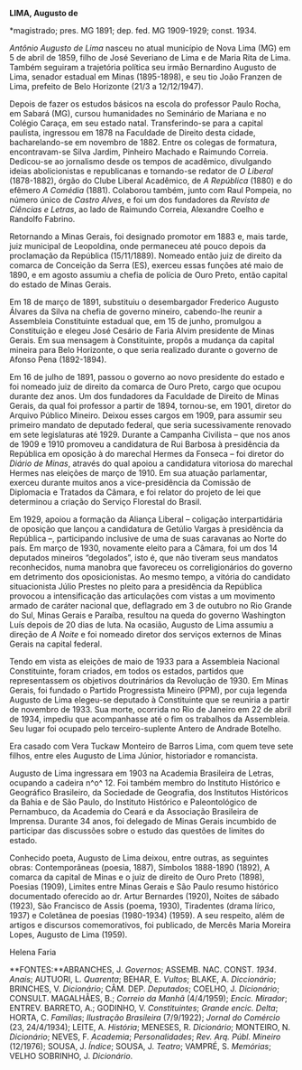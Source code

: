 **LIMA, Augusto de**

\*magistrado; pres. MG 1891; dep. fed. MG 1909-1929; const. 1934.

*Antônio Augusto de Lima* nasceu no atual município de Nova Lima (MG) em
5 de abril de 1859, filho de José Severiano de Lima e de Maria Rita de
Lima. Também seguiram a trajetória política seu irmão Bernardino Augusto
de Lima, senador estadual em Minas (1895-1898), e seu tio João Franzen
de Lima, prefeito de Belo Horizonte (21/3 a 12/12/1947).

Depois de fazer os estudos básicos na escola do professor Paulo Rocha,
em Sabará (MG), cursou humanidades no Seminário de Mariana e no Colégio
Caraça, em seu estado natal. Transferindo-se para a capital paulista,
ingressou em 1878 na Faculdade de Direito desta cidade, bacharelando-se
em novembro de 1882. Entre os colegas de formatura, encontravam-se Silva
Jardim, Pinheiro Machado e Raimundo Correia. Dedicou-se ao jornalismo
desde os tempos de acadêmico, divulgando ideias abolicionistas e
republicanas e tornando-se redator de *O Liberal* (1878-1882), órgão do
Clube Liberal Acadêmico, de *A República* (1880) e do efêmero *A
Comédia* (1881). Colaborou também, junto com Raul Pompeia, no número
único de *Castro Alves*, e foi um dos fundadores da *Revista de Ciências
e Letras*, ao lado de Raimundo Correia, Alexandre Coelho e Randolfo
Fabrino.

Retornando a Minas Gerais, foi designado promotor em 1883 e, mais tarde,
juiz municipal de Leopoldina, onde permaneceu até pouco depois da
proclamação da República (15/11/1889). Nomeado então juiz de direito da
comarca de Conceição da Serra (ES), exerceu essas funções até maio de
1890, e em agosto assumiu a chefia de polícia de Ouro Preto, então
capital do estado de Minas Gerais.

Em 18 de março de 1891, substituiu o desembargador Frederico Augusto
Álvares da Silva na chefia de governo mineiro, cabendo-lhe reunir a
Assembleia Constituinte estadual que, em 15 de junho, promulgou a
Constituição e elegeu José Cesário de Faria Alvim presidente de Minas
Gerais. Em sua mensagem à Constituinte, propôs a mudança da capital
mineira para Belo Horizonte, o que seria realizado durante o governo de
Afonso Pena (1892-1894).

Em 16 de julho de 1891, passou o governo ao novo presidente do estado e
foi nomeado juiz de direito da comarca de Ouro Preto, cargo que ocupou
durante dez anos. Um dos fundadores da Faculdade de Direito de Minas
Gerais, da qual foi professor a partir de 1894, tornou-se, em 1901,
diretor do Arquivo Público Mineiro. Deixou esses cargos em 1909, para
assumir seu primeiro mandato de deputado federal, que seria
sucessivamente renovado em sete legislaturas até 1929. Durante a
Campanha Civilista – que nos anos de 1909 e 1910 promoveu a candidatura
de Rui Barbosa à presidência da República em oposição à do marechal
Hermes da Fonseca – foi diretor do *Diário de Minas*, através do qual
apoiou a candidatura vitoriosa do marechal Hermes nas eleições de março
de 1910. Em sua atuação parlamentar, exerceu durante muitos anos a
vice-presidência da Comissão de Diplomacia e Tratados da Câmara, e foi
relator do projeto de lei que determinou a criação do Serviço Florestal
do Brasil.

Em 1929, apoiou a formação da Aliança Liberal – coligação
interpartidária de oposição que lançou a candidatura de Getúlio Vargas à
presidência da República –, participando inclusive de uma de suas
caravanas ao Norte do país. Em março de 1930, novamente eleito para a
Câmara, foi um dos 14 deputados mineiros “degolados”, isto é, que não
tiveram seus mandatos reconhecidos, numa manobra que favoreceu os
correligionários do governo em detrimento dos oposicionistas. Ao mesmo
tempo, a vitória do candidato situacionista Júlio Prestes no pleito para
a presidência da República provocou a intensificação das articulações
com vistas a um movimento armado de caráter nacional que, deflagrado em
3 de outubro no Rio Grande do Sul, Minas Gerais e Paraíba, resultou na
queda do governo Washington Luís depois de 20 dias de luta. Na ocasião,
Augusto de Lima assumiu a direção de *A Noite* e foi nomeado diretor dos
serviços externos de Minas Gerais na capital federal.

Tendo em vista as eleições de maio de 1933 para a Assembleia Nacional
Constituinte, foram criados, em todos os estados, partidos que
representassem os objetivos doutrinários da Revolução de 1930. Em Minas
Gerais, foi fundado o Partido Progressista Mineiro (PPM), por cuja
legenda Augusto de Lima elegeu-se deputado à Constituinte que se
reuniria a partir de novembro de 1933. Sua morte, ocorrida no Rio de
Janeiro em 22 de abril de 1934, impediu que acompanhasse até o fim os
trabalhos da Assembleia. Seu lugar foi ocupado pelo terceiro-suplente
Antero de Andrade Botelho.

Era casado com Vera Tuckaw Monteiro de Barros Lima, com quem teve sete
filhos, entre eles Augusto de Lima Júnior, historiador e romancista.

Augusto de Lima ingressara em 1903 na Academia Brasileira de Letras,
ocupando a cadeira n^o^ 12. Foi também membro do Instituto Histórico e
Geográfico Brasileiro, da Sociedade de Geografia, dos Institutos
Históricos da Bahia e de São Paulo, do Instituto Histórico e
Paleontológico de Pernambuco, da Academia do Ceará e da Associação
Brasileira de Imprensa. Durante 34 anos, foi delegado de Minas Gerais
incumbido de participar das discussões sobre o estudo das questões de
limites do estado.

Conhecido poeta, Augusto de Lima deixou, entre outras, as seguintes
obras: Contemporâneas (poesia, 1887), Símbolos 1888-1890 (1892), A
comarca da capital de Minas e o juiz de direito de Ouro Preto (1898),
Poesias (1909), Limites entre Minas Gerais e São Paulo resumo histórico
documentado oferecido ao dr. Artur Bernardes (1920), Noites de sábado
(1923), São Francisco de Assis (poema, 1930), Tiradentes (drama lírico,
1937) e Coletânea de poesias (1980-1934) (1959). A seu respeito, além de
artigos e discursos comemorativos, foi publicado, de Mercês Maria
Moreira Lopes, Augusto de Lima (1959).

Helena Faria

**FONTES:**ABRANCHES, J. *Governos*; ASSEMB. NAC. CONST. *1934*.
*Anais*; AUTUORI, L. *Quarenta*; BEHAR, E. *Vultos*; BLAKE, A.
*Diccionário*; BRINCHES, V. *Dicionário*; CÂM. DEP. *Deputados*; COELHO,
J. *Dicionário*; CONSULT. MAGALHÃES, B.; *Correio da Manhã* (4/4/1959);
*Encic. Mirador*; ENTREV. BARRETO, A.; GODINHO, V. *Constituintes*;
*Grande encic. Delta*; HORTA, C. *Famílias*; *Ilustração Brasileira*
(7/9/1922); *Jornal do Comércio* (23, 24/4/1934); LEITE, A. *História*;
MENESES, R. *Dicionário*; MONTEIRO, N. *Dicionário*; NEVES, F.
*Academia*; *Personalidades*; *Rev. Arq. Públ. Mineiro* (12/1976);
SOUSA, J. *Índice*; SOUSA, J. *Teatro*; VAMPRÉ, S. *Memórias*; VELHO
SOBRINHO, J. *Dicionário*.
